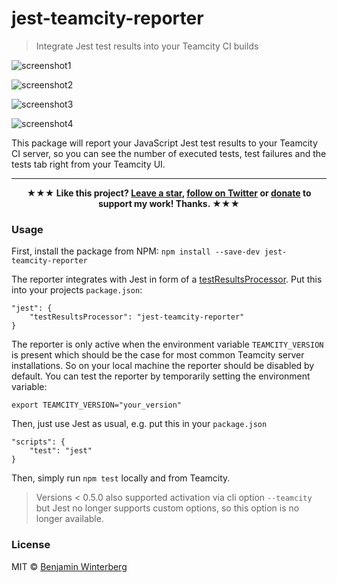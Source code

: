 # jest-teamcity-reporter

> Integrate Jest test results into your Teamcity CI builds

![screenshot1](https://raw.githubusercontent.com/winterbe/jest-teamcity-reporter/master/docs/screenshot1.png)

![screenshot2](https://raw.githubusercontent.com/winterbe/jest-teamcity-reporter/master/docs/screenshot2.png)

![screenshot3](https://raw.githubusercontent.com/winterbe/jest-teamcity-reporter/master/docs/screenshot3.png)

![screenshot4](https://raw.githubusercontent.com/winterbe/jest-teamcity-reporter/master/docs/screenshot4.png)

This package will report your JavaScript Jest test results to your Teamcity CI server, so you can see the number of executed tests, test failures and the tests tab right from your Teamcity UI.

---

<p align="center">
<strong>★★★ Like this project? <a href="https://github.com/winterbe/jest-teamcity-reporter/stargazers">Leave a star</a>, <a href="https://twitter.com/winterbe_">follow on Twitter</a> or <a href="https://www.paypal.me/winterbe">donate</a> to support my work! Thanks. ★★★</strong>
</p>

### Usage

First, install the package from NPM: `npm install --save-dev jest-teamcity-reporter`

The reporter integrates with Jest in form of a [testResultsProcessor](https://facebook.github.io/jest/docs/en/configuration.html#testresultsprocessor-string). Put this into your projects `package.json`:

```
"jest": {
    "testResultsProcessor": "jest-teamcity-reporter"
}
```

The reporter is only active when the environment variable `TEAMCITY_VERSION` is present which should be the case for most common Teamcity server installations. So on your local machine the reporter should be disabled by default. You can test the reporter by temporarily setting the environment variable:

`export TEAMCITY_VERSION="your_version"`

Then, just use Jest as usual, e.g. put this in your `package.json`

```
"scripts": {
    "test": "jest"
}
```

Then, simply run `npm test` locally and from Teamcity.

> Versions < 0.5.0 also supported activation via cli option `--teamcity` but Jest no longer supports custom options, so this option is no longer available.

### License

MIT © [Benjamin Winterberg](https://twitter.com/winterbe_)
